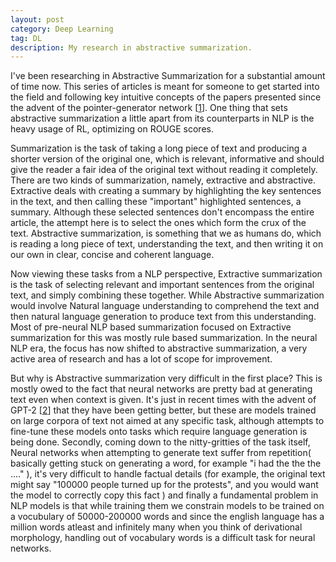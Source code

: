 ```yaml
---
layout: post
category: Deep Learning
tag: DL
description: My research in abstractive summarization.
---
```

I've been researching in Abstractive Summarization for a substantial amount of time now. This series of articles is meant for someone to get started into the field and following key intuitive concepts of the papers presented since the advent of the pointer-generator network [[1][1]]. One thing that sets abstractive summarization a little apart from its counterparts in NLP is the heavy usage of RL, optimizing on ROUGE scores.

Summarization is the task of taking a long piece of text and producing a shorter version of the original one, which is relevant, informative and should give the reader a fair idea of the original text without reading it completely. There are two kinds of summarization, namely, extractive and abstractive. Extractive deals with creating a summary by highlighting the key sentences in the text, and then calling these "important" highlighted sentences, a summary. Although these selected sentences don't encompass the entire article, the attempt here is to select the ones which form the crux of the text. Abstractive summarization, is something that we as humans do, which is reading a long piece of text, understanding the text, and then writing it on our own in clear, concise and coherent language.

Now viewing these tasks from a NLP perspective, Extractive summarization is the task of selecting relevant and important  sentences from the original text, and simply combining these together. While Abstractive summarization would involve Natural language understanding to comprehend the text and then natural language generation to produce text from this understanding. Most of pre-neural NLP based summarization focused on Extractive summarization for this was mostly rule based summarization. In the neural NLP era, the focus has now shifted to abstractive summarization, a very active area of research and has a lot of scope for improvement.

But why is Abstractive summarization very difficult in the first place? This is mostly owed to the fact that neural networks are pretty bad at generating text even when context is given. It's just in recent times with the advent of GPT-2 [[2][2]] that they have been getting better, but these are models trained on large corpora of text not aimed at any specific task, although attempts to fine-tune these models onto tasks which require language generation is being done. Secondly, coming down to the nitty-gritties of the task itself, Neural networks when attempting to generate text suffer from repetition( basically getting stuck on generating a word, for example "i had the the the ...." ), it's very difficult to handle factual details (for example, the original text might say "100000 people turned up for the protests", and you would want the model to correctly copy this fact ) and finally a fundamental problem in NLP models is that while training them we constrain models to be trained on a vocubulary of 50000-200000 words and since the english language has a million words atleast and infinitely many when you think of derivational morphology, handling out of vocabulary words is a difficult task for neural networks.

[1]: https://arxiv.org/abs/1704.04368
[2]: https://openai.com/blog/better-language-models/
